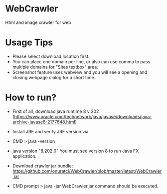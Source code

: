 # WebCrawler
Html and image crawler for web

# Usage Tips
- Please select download location first. 
- You can place one domain per line, or also can use comma to pass multiple domains for  "Sites textbox" area.
- Screenshot feature uses webview and you will see a opening and  closing webpage dialog for a short time.

# How to run?
- First of all, download java runtime 8 v 202 (https://www.oracle.com/technetwork/java/javase/downloads/java-archive-javase8-2177648.html)
- Install JRE and verify JRE version via:

- CMD > java -version
- java version "8.202.0" You must see version 8 to run Java FX application.

- Download crawler jar bundle: https://github.com/onuratci/WebCrawler/blob/master/latest/WebCrawler.jar
- CMD prompt  > java -jar WebCrawler.jar command should be executed. 







